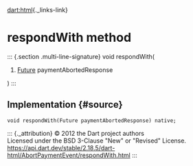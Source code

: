 [dart:html](../../dart-html/dart-html-library){._links-link}

respondWith method
==================

::: {.section .multi-line-signature}
void respondWith(

1.  [Future](../../dart-async/future-class) paymentAbortedResponse

)
:::

Implementation {#source}
--------------

``` {.language-dart data-language="dart"}
void respondWith(Future paymentAbortedResponse) native;
```

::: {._attribution}
© 2012 the Dart project authors\
Licensed under the BSD 3-Clause \"New\" or \"Revised\" License.\
<https://api.dart.dev/stable/2.18.5/dart-html/AbortPaymentEvent/respondWith.html>
:::
